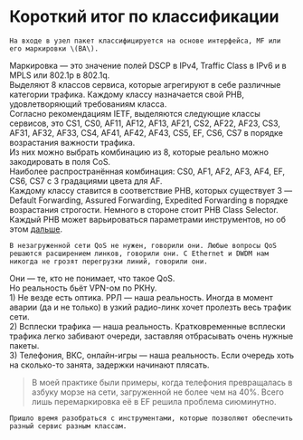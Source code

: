 # Короткий итог по классификации

```text
На входе в узел пакет классифицируется на основе интерфейса, MF или его маркировки \(BA\).
```

Маркировка — это значение полей DSCP в IPv4, Traffic Class в IPv6 и в MPLS или 802.1p в 802.1q.  
Выделяют 8 классов сервиса, которые агрегируют в себе различные категории трафика. Каждому классу назначается свой PHB, удовлетворяющий требованиям класса.  
Согласно рекомендациям IETF, выделяются следующие классы сервисов, это CS1, CS0, AF11, AF12, AF13, AF21, CS2, AF22, AF23, CS3, AF31, AF32, AF33, CS4, AF41, AF42, AF43, CS5, EF, CS6, CS7 в порядке возрастания важности трафика.  
Из них можно выбрать комбинацию из 8, которые реально можно закодировать в поля CoS.  
Наиболее распространённая комбинация: CS0, AF1, AF2, AF3, AF4, EF, CS6, CS7 с 3 градациями цвета для AF.  
Каждому классу ставится в соответствие PHB, которых существует 3 — Default Forwarding, Assured Forwarding, Expedited Forwarding в порядке возрастания строгости. Немного в стороне стоит PHB Class Selector. Каждый PHB может варьироваться параметрами инструментов, но об этом [дальше](../5.-ocheredi.md).

```text
В незагруженной сети QoS не нужен, говорили они. Любые вопросы QoS решаются расширением линков, говорили они. С Ethernet и DWDM нам никогда не грозят перегрузки линий, говорили они.
```

Они — те, кто не понимает, что такое QoS.  
Но реальность бьёт VPN-ом по РКНу.  
1\) Не везде есть оптика. РРЛ — наша реальность. Иногда в момент аварии \(да и не только\) в узкий радио-линк хочет пролезть весь трафик сети.  
2\) Всплески трафика — наша реальность. Кратковременные всплески трафика легко забивают очереди, заставляя отбрасывать очень нужные пакеты.  
3\) Телефония, ВКС, онлайн-игры — наша реальность. Если очередь хоть на сколько-то занята, задержки начинают плясать.

> В моей практике были примеры, когда телефония превращалась в азбуку морзе на сети, загруженной не более чем на 40%. Всего лишь перемаркировка её в EF решила проблема сиюминутно.

```text
Пришло время разобраться с инструментами, которые позволяют обеспечить разный сервис разным классам.
```

